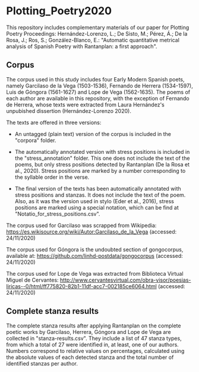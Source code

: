 # Plotting_Poetry2020

This repository includes complementary materials of our paper for Plotting Poetry Proceedings: Hernández-Lorenzo, L.; De Sisto, M.; Pérez, Á.; De la Rosa, J.; Ros, S.; González-Blanco, E.: "Automatic quantitative metrical analysis of Spanish Poetry with Rantanplan: a first approach".

## Corpus

The corpus used in this study includes four Early Modern Spanish poets, namely Garcilaso de la Vega (1503-1536), Fernando de Herrera (1534-1597), Luis de Góngora (1561-1627) and Lope de Vega (1562-1635). The poems of each author are available in this repository, with the exception of Fernando de Herrera, whose texts were extracted from Laura Hernández's unpubished dissertion (Hernández-Lorenzo 2020). 

The texts are offered in three versions:

- An untagged (plain text) version of the corpus is included in the "corpora" folder.

- The automatically annotated version with stress positions is included in the "stress_annotation" folder. This one does not include the text of the poems, but only stress positions detected by Rantanplan (De la Rosa et al., 2020). Stress positions are marked by a number corresponding to the syllable order in the verse.

- The final version of the texts has been automatically annotated with stress positions and stanzas. It does not include the text of the poem. Also, as it was the version used in stylo (Eder et al., 2016), stress positions are marked using a special notation, which can be find at "Notatio_for_stress_positions.csv".

The corpus used for Garcilaso was scrapped from Wikipedia: https://es.wikisource.org/wiki/Autor:Garcilaso_de_la_Vega (accessed: 24/11/2020)

The corpus used for Góngora is the undoubted section of gongocorpus, available at: https://github.com/linhd-postdata/gongocorpus (accessed: 24/11/2020)

The corpus used for Lope de Vega was extracted from Biblioteca Virtual Miguel de Cervantes: http://www.cervantesvirtual.com/obra-visor/poesias-liricas--0/html/ff775820-82b1-11df-acc7-002185ce6064.html (accessed: 24/11/2020)

## Complete stanza results

The complete stanza results after applying Rantanplan on the complete poetic works by Garcilaso, Herrera, Góngora and Lope de Vega are collected in "stanza-results.csv". They include a list of 47 stanza types, from which a total of 27 were identified in, at least, one of our authors. Numbers correspond to relative values on percentages, calculated using the absolute values of each detected stanza and the total number of identified stanzas per author.
